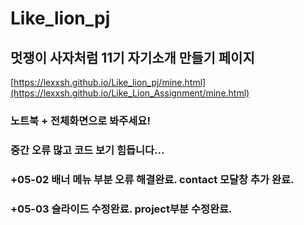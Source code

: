 # Like_lion_pj

## 멋쟁이 사자처럼 11기 자기소개 만들기 페이지
[https://lexxsh.github.io/Like_lion_pj/mine.html](https://lexxsh.github.io/Like_Lion_Assignment/mine.html)
### 노트북 + 전체화면으로 봐주세요!
### 중간 오류 많고 코드 보기 힘듭니다...

### +05-02 배너 메뉴 부분 오류 해결완료. contact 모달창 추가 완료.
### +05-03 슬라이드 수정완료. project부분 수정완료.
